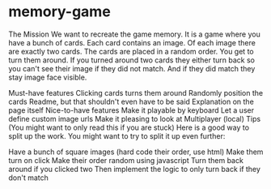 # memory-game

The Mission
We want to recreate the game memory. It is a game where you have a bunch of cards. Each card contains an image. Of each image there are exactly two cards. The cards are placed in a random order. You get to turn them around. If you turned around two cards they either turn back so you can't see their image if they did not match. And if they did match they stay image face visible.

Must-have features
Clicking cards turns them around
Randomly position the cards
Readme, but that shouldn't even have to be said
Explanation on the page itself
Nice-to-have features
Make it playable by keyboard
Let a user define custom image urls
Make it pleasing to look at
Multiplayer (local)
Tips (You might want to only read this if you are stuck)
Here is a good way to split up the work. You might want to try to split it up even further:

Have a bunch of square images (hard code their order, use html)
Make them turn on click
Make their order random using javascript
Turn them back around if you clicked two
Then implement the logic to only turn back if they don't match